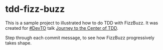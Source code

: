 # tdd-fizz-buzz

This is a sample project to illustrated how to do TDD with FizzBuzz. It was created for [#DevTO](https://www.meetup.com/DevTOEvents/) talk [Journey to the Center of TDD](https://slides.com/aneuthing/journey-to-tdd).

Step through each commit message, to see how FizzBuzz progressively takes shape.